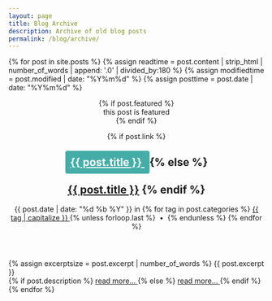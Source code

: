 ```yaml
---
layout: page
title: Blog Archive
description: Archive of old blog posts
permalink: /blog/archive/
---
```


{% for post in site.posts %}
{% assign readtime = post.content | strip_html | number_of_words | append: '.0' | divided_by:180 %}
{% assign modifiedtime = post.modified | date: "%Y%m%d" %}
{% assign posttime = post.date | date: "%Y%m%d" %}
<body class="" itemscope itemtype="http://schema.org/WebPage">
<div class="row">
<article class="post post col-md-12">
<header class="post-header">
{% if post.featured %}
<div class="cursive">this post is featured</div>
{% endif %}

{% if post.link %}
<h2 class="post-title text-center super lighter">
<a href="{{ site.url }}{{ post.url }}" style="color: #fff; background-color: #45ADA8; border-radius: 4px; padding: 10px">
<i class="fa fa-link"></i> {{ post.title }}
</a>
{% else %}
<h2 class="post-title text-center super lighter bordered-bottom">
<a href="{{ site.url }}{{ post.url }}">{{ post.title }}</a> 
{% endif %}
</h2>

<div class="post-info text-center small">
<time datetime="{{ post.date | date_to_xmlschema }}" class="post-time">{{ post.date | date: "%d %b %Y" }}</time>
in <span class="post-tags">
{% for tag in post.categories %}
<a href="{{ site.url }}/categories/index.html#{{ post.categories | cgi_encode }}" data-toggle="tooltip" title="Other posts from the {{ tag | capitalize }} category" rel="tag">
{{ tag | capitalize }}
</a>
{% unless forloop.last %}
&nbsp;&bull;&nbsp;
{% endunless %}
{% endfor %}
</span>
</div>
</header>
<div class="post-body bordered-bottom">
{% assign excerptsize = post.excerpt | number_of_words %} 
{{ post.excerpt }}
<!-- {% if excerptsize <= 100 and excerptsize >= 50 %}
<p class="lead">{{ post.excerpt | strip_html }}&hellip;</p>
{% else %}
<p>{{ post.content | strip_html | truncatewords:100 }}&hellip;</p>
{% endif %} -->
<div class="text-center">
{% if post.description %}
<a href="{{ site.url }}{{ post.url }}" data-toggle="tooltip" title="{{ post.description }}" class="more-link btn btn-danger btn-large">
<i class="fa fa-link"></i> read more...
</a>
{% else %}
<a href="{{ site.url }}{{ post.url }}" data-toggle="tooltip" title="Read more about {{ post.title }}" class="more-link btn btn-danger btn-large">
<i class="fa fa-link"></i> read more...
</a>
{% endif %}
</div>
</div>
</article>
</div>
{% endfor %}

